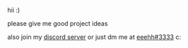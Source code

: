 hii :)

please give me good project ideas

also join my [discord server](https://discord.gg/DH6hDMHsds) or just dm me at [eeehh#3333](https://discord.com/users/281665697593950209) c:
